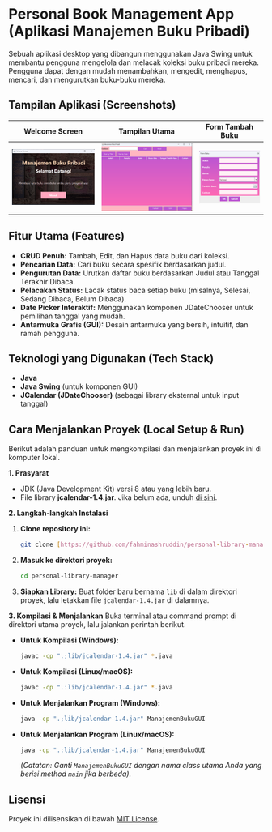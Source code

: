 # Personal Book Management App (Aplikasi Manajemen Buku Pribadi)

Sebuah aplikasi desktop yang dibangun menggunakan Java Swing untuk membantu pengguna mengelola dan melacak koleksi buku pribadi mereka. Pengguna dapat dengan mudah menambahkan, mengedit, menghapus, mencari, dan mengurutkan buku-buku mereka.

## Tampilan Aplikasi (Screenshots)

| Welcome Screen | Tampilan Utama | Form Tambah Buku |
| :---: | :---: | :---: |
| ![Welcome Screen](ManajemenBukuPribadiVscode/screenshot/welcomeScreen.png) | ![Tampilan Utama](ManajemenBukuPribadiVscode/screenshot/tampilanAwal.png) | ![Form Tambah Buku](ManajemenBukuPribadiVscode/screenshot/formTambahBuku.png) | ![Tampilan Buku Setelah Ditambahkan](ManajemenBukuPribadiVscode/screenshot/bukuSetelahDitambahkan.png)

## Fitur Utama (Features)
- **CRUD Penuh:** Tambah, Edit, dan Hapus data buku dari koleksi.
- **Pencarian Data:** Cari buku secara spesifik berdasarkan judul.
- **Pengurutan Data:** Urutkan daftar buku berdasarkan Judul atau Tanggal Terakhir Dibaca.
- **Pelacakan Status:** Lacak status baca setiap buku (misalnya, Selesai, Sedang Dibaca, Belum Dibaca).
- **Date Picker Interaktif:** Menggunakan komponen JDateChooser untuk pemilihan tanggal yang mudah.
- **Antarmuka Grafis (GUI):** Desain antarmuka yang bersih, intuitif, dan ramah pengguna.

## Teknologi yang Digunakan (Tech Stack)
* **Java**
* **Java Swing** (untuk komponen GUI)
* **JCalendar (JDateChooser)** (sebagai library eksternal untuk input tanggal)

## Cara Menjalankan Proyek (Local Setup & Run)

Berikut adalah panduan untuk mengkompilasi dan menjalankan proyek ini di komputer lokal.

**1. Prasyarat**
* JDK (Java Development Kit) versi 8 atau yang lebih baru.
* File library **jcalendar-1.4.jar**. Jika belum ada, unduh [di sini](https://repo1.maven.org/maven2/com/toedter/jcalendar/1.4/jcalendar-1.4.jar).

**2. Langkah-langkah Instalasi**
   1.  **Clone repository ini:**
       ```bash
       git clone [https://github.com/fahminashruddin/personal-library-manager.git](https://github.com/fahminashruddin/personal-library-manager.git)
       ```
   2.  **Masuk ke direktori proyek:**
       ```bash
       cd personal-library-manager
       ```
   3.  **Siapkan Library:** Buat folder baru bernama `lib` di dalam direktori proyek, lalu letakkan file `jcalendar-1.4.jar` di dalamnya.

**3. Kompilasi & Menjalankan**
   Buka terminal atau command prompt di direktori utama proyek, lalu jalankan perintah berikut.

   * **Untuk Kompilasi (Windows):**
       ```bash
       javac -cp ".;lib/jcalendar-1.4.jar" *.java
       ```
   * **Untuk Kompilasi (Linux/macOS):**
       ```bash
       javac -cp ".:lib/jcalendar-1.4.jar" *.java
       ```
   * **Untuk Menjalankan Program (Windows):**
       ```bash
       java -cp ".;lib/jcalendar-1.4.jar" ManajemenBukuGUI
       ```
   * **Untuk Menjalankan Program (Linux/macOS):**
       ```bash
       java -cp ".:lib/jcalendar-1.4.jar" ManajemenBukuGUI
       ```
       *(Catatan: Ganti `ManajemenBukuGUI` dengan nama class utama Anda yang berisi method `main` jika berbeda).*

## Lisensi
Proyek ini dilisensikan di bawah [MIT License](LICENSE).
